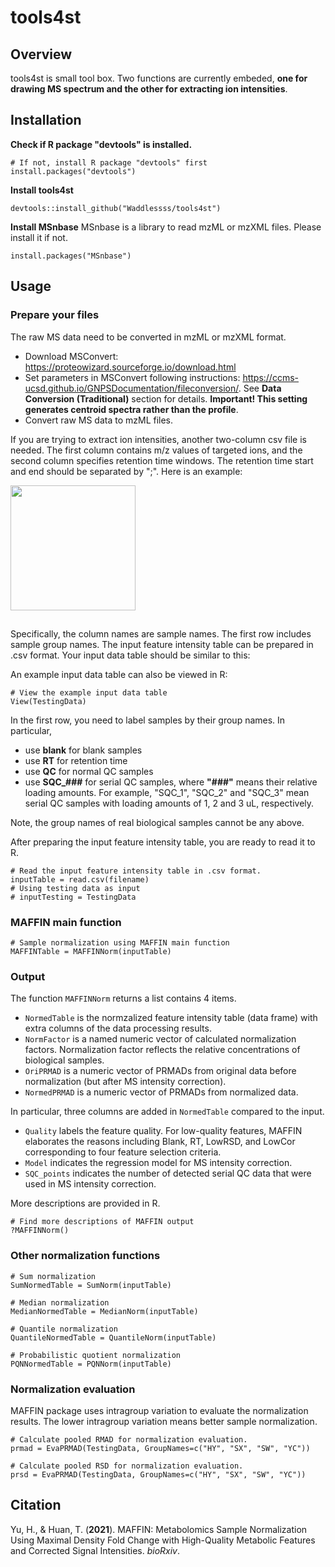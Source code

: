 # tools4st

## Overview

tools4st is small tool box. Two functions are currently embeded, **one for drawing MS spectrum and the other for extracting ion intensities**.

## Installation

**Check if R package "devtools" is installed.**
```
# If not, install R package "devtools" first
install.packages("devtools")
```

**Install tools4st**
```
devtools::install_github("Waddlessss/tools4st")
```

**Install MSnbase**
MSnbase is a library to read mzML or mzXML files. Please install it if not.
```
install.packages("MSnbase")
```

## Usage

### Prepare your files

The raw MS data need to be converted in mzML or mzXML format.
- Download MSConvert: https://proteowizard.sourceforge.io/download.html
- Set parameters in MSConvert following instructions: https://ccms-ucsd.github.io/GNPSDocumentation/fileconversion/. See **Data Conversion (Traditional)** section for details. **Important! This setting generates centroid spectra rather than the profile**.
- Convert raw MS data to mzML files.

If you are trying to extract ion intensities, another two-column csv file is needed. The first column contains m/z values of targeted ions, and the second column specifies retention time windows. The retention time start and end should be separated by ";". Here is an example:

<img src='man/figures/ExampleDataTable.PNG' align="mid" height="200"/>  

##
Specifically, the column names are sample names. The first row includes sample group names. The input feature intensity table can be prepared in .csv format. Your input data table should be similar to this:

An example input data table can also be viewed in R:
```
# View the example input data table
View(TestingData)
```

In the first row, you need to label samples by their group names. In particular,
- use **blank** for blank samples
- use **RT** for retention time
- use **QC** for normal QC samples
- use **SQC_###** for serial QC samples, where **"###"** means their relative loading amounts. For example, "SQC_1", "SQC_2" and "SQC_3" mean serial QC samples with loading amounts of 1, 2 and 3 uL, respectively.

Note, the group names of real biological samples cannot be any above.

After preparing the input feature intensity table, you are ready to read it to R.

```
# Read the input feature intensity table in .csv format.
inputTable = read.csv(filename)
# Using testing data as input
# inputTesting = TestingData
```

### MAFFIN main function
```
# Sample normalization using MAFFIN main function
MAFFINTable = MAFFINNorm(inputTable)
```

### Output
The function `MAFFINNorm` returns a list contains 4 items.
- `NormedTable` is the normzalized feature intensity table (data frame) with extra columns of the data processing results.
- `NormFactor` is a named numeric vector of calculated normalization factors. Normalization factor reflects the relative concentrations of biological samples.
- `OriPRMAD` is a numeric vector of PRMADs from original data before normalization (but after MS intensity correction).
- `NormedPRMAD` is a numeric vector of PRMADs from normalized data.

In particular, three columns are added in `NormedTable` compared to the input.
- `Quality` labels the feature quality. For low-quality features, MAFFIN elaborates the reasons including Blank, RT, LowRSD, and LowCor corresponding to four feature selection criteria.
- `Model` indicates the regression model for MS intensity correction.
- `SQC_points` indicates the number of detected serial QC data that were used in MS intensity correction.

More descriptions are provided in R.
```
# Find more descriptions of MAFFIN output
?MAFFINNorm()
```

### Other normalization functions
```
# Sum normalization
SumNormedTable = SumNorm(inputTable)

# Median normalization
MedianNormedTable = MedianNorm(inputTable)

# Quantile normalization
QuantileNormedTable = QuantileNorm(inputTable)

# Probabilistic quotient normalization
PQNNormedTable = PQNNorm(inputTable)
```

### Normalization evaluation
MAFFIN package uses intragroup variation to evaluate the normalization results. The lower intragroup variation means better sample normalization.
```
# Calculate pooled RMAD for normalization evaluation.
prmad = EvaPRMAD(TestingData, GroupNames=c("HY", "SX", "SW", "YC"))

# Calculate pooled RSD for normalization evaluation.
prsd = EvaPRMAD(TestingData, GroupNames=c("HY", "SX", "SW", "YC"))
```

## Citation
Yu, H., & Huan, T. (**2021**). MAFFIN: Metabolomics Sample Normalization Using Maximal Density Fold Change with High-Quality Metabolic Features and Corrected Signal Intensities. *bioRxiv*.
